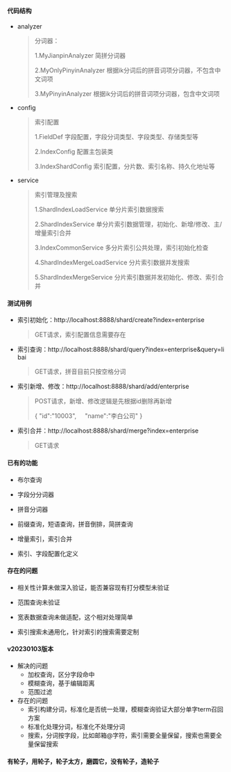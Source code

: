 #### 代码结构

- analyzer

  > 分词器：
  >
  > 1.MyJianpinAnalyzer 简拼分词器
  >
  > 2.MyOnlyPinyinAnalyzer 根据ik分词后的拼音词项分词器，不包含中文词项
  >
  > 3.MyPinyinAnalyzer 根据ik分词后的拼音词项分词器，包含中文词项

- config

  > 索引配置
  >
  > 1.FieldDef 字段配置，字段分词类型、字段类型、存储类型等
  >
  > 2.IndexConfig 配置主包装类
  >
  > 3.IndexShardConfig 索引配置，分片数、索引名称、持久化地址等

- service

  > 索引管理及搜索
  >
  > 1.ShardIndexLoadService 单分片索引数据搜索
  >
  > 2.ShardIndexService 单分片索引数据管理，初始化、新增/修改、主/增量索引合并
  >
  > 3.IndexCommonService 多分片索引公共处理，索引初始化检查
  >
  > 4.ShardIndexMergeLoadService 分片索引数据并发搜索
  >
  > 5.ShardIndexMergeService 分片索引数据并发初始化、修改、索引合并


#### 测试用例

- 索引初始化：http://localhost:8888/shard/create?index=enterprise

  > GET请求，索引配置信息需要存在


- 索引查询：http://localhost:8888/shard/query?index=enterprise&query=li bai

  > GET请求，拼音目前只按空格分词

- 索引新增、修改：http://localhost:8888/shard/add/enterprise

  > POST请求，新增、修改逻辑是先根据id删除再新增
  >
  > {
  >  "id":"10003",
  >     "name":"李白公司"
  > }

- 索引合并：http://localhost:8888/shard/merge?index=enterprise

  > GET请求


#### 已有的功能

- 布尔查询

- 字段分分词器

- 拼音分词器

- 前缀查询，短语查询，拼音倒排，简拼查询

- 增量索引，索引合并

- 索引、字段配置化定义


#### 存在的问题

- 相关性计算未做深入验证，能否兼容现有打分模型未验证

- 范围查询未验证

- 宽表数据查询未做适配，这个相对处理简单

- 索引搜索未通用化，针对索引的搜索需要定制

#### v20230103版本
* 解决的问题
  * 加权查询，区分字段命中
  * 模糊查询，基于编辑距离
  * 范围过滤
* 存在的问题
  * 索引构建分词，标准化是否统一处理，模糊查询验证大部分单字term召回方案
  * 标准化处理分词，标准化不处理分词
  * 搜索，分词按字段，比如邮箱@字符，索引需要全量保留，搜索也需要全量保留搜索

#### 有轮子，用轮子，轮子太方，磨圆它，没有轮子，造轮子
